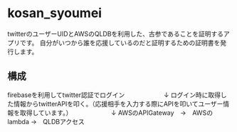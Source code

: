 # kosan_syoumei

twitterのユーザーUIDとAWSのQLDBを利用した、古参であることを証明するアプリです。
自分がいつから誰を応援しているのだと証明するための証明書を発行します。

## 構成

firebaseを利用してtwitter認証でログイン
　　　　　　↓
ログイン時に取得した情報からtwitterAPIを叩く。（応援相手を入力する際にAPIを叩いてユーザー情報を取得しています。）
　　　　　　↓
AWSのAPIGateway　→　AWSのlambda →　QLDBアクセス
